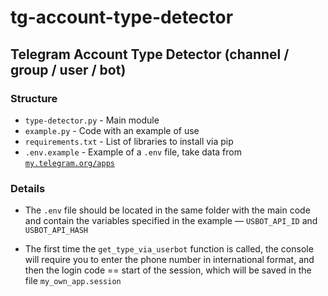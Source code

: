 # tg-account-type-detector
## Telegram Account Type Detector (channel / group / user / bot)


### Structure
* `type-detector.py` - Main module
* `example.py` - Code with an example of use
* `requirements.txt` - List of libraries to install via pip
* `.env.example` - Example of a `.env` file, take data from [`my.telegram.org/apps`](https://my.telegram.org/apps)

### Details
* The `.env` file should be located in the same folder with the main code and contain the variables specified in the example — `USBOT_API_ID` and `USBOT_API_HASH`


* The first time the `get_type_via_userbot` function is called, the console will require you to enter the phone number in international format, and then the login code == start of the session, which will be saved in the file `my_own_app.session`
